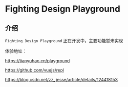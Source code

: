 # Fighting Design Playground

## 介绍

`Fighting Design Playground` 正在开发中，主要功能暂未实现

体验地址：

https://tianyuhao.cn/playground

https://github.com/vuejs/repl

https://blog.csdn.net/zz_jesse/article/details/124418153